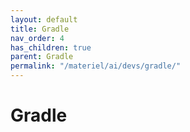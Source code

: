 ```yaml
---
layout: default
title: Gradle
nav_order: 4
has_children: true
parent: Gradle
permalink: "/materiel/ai/devs/gradle/"
---
```


# Gradle
